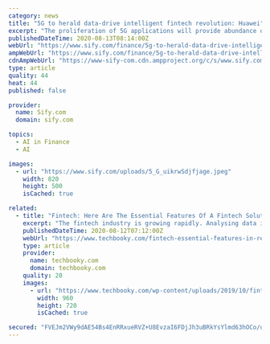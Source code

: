 ```yaml
---
category: news
title: "5G to herald data-drive intelligent fintech revolution: Huawei"
excerpt: "The proliferation of 5G applications will provide abundance of data with various dimensions, requiring more detailed and accurate enterprise credit assessment and anti-fraud analysis in the fintech industry,"
publishedDateTime: 2020-08-13T08:14:00Z
webUrl: "https://www.sify.com/finance/5g-to-herald-data-drive-intelligent-fintech-revolution-huawei-news-topnews-uinikCgaaffda.html"
ampWebUrl: "https://www.sify.com/finance/5g-to-herald-data-drive-intelligent-fintech-revolution-huawei-news-topnews-uinikCgaaffda.html"
cdnAmpWebUrl: "https://www-sify-com.cdn.ampproject.org/c/s/www.sify.com/finance/5g-to-herald-data-drive-intelligent-fintech-revolution-huawei-news-topnews-uinikCgaaffda.html"
type: article
quality: 44
heat: 44
published: false

provider:
  name: Sify.com
  domain: sify.com

topics:
  - AI in Finance
  - AI

images:
  - url: "https://www.sify.com/uploads/5_G_uikrwSdjfjage.jpeg"
    width: 820
    height: 500
    isCached: true

related:
  - title: "Fintech: Here Are The Essential Features Of A Fintech Solution In Today’s World"
    excerpt: "The fintech industry is growing rapidly. Analysing data is a vital part of Fintech apps. Facial recognition to protect the data of the users."
    publishedDateTime: 2020-08-12T07:12:00Z
    webUrl: "https://www.techbooky.com/fintech-essential-features-in-real-world/"
    type: article
    provider:
      name: techbooky.com
      domain: techbooky.com
    quality: 20
    images:
      - url: "https://www.techbooky.com/wp-content/uploads/2019/10/fintech-solution.png"
        width: 960
        height: 720
        isCached: true

secured: "FVEJm2VWy9dAE54Bs4EnRRxueRVZ+U8EvzaI6FDjJh3uBRkYsYlmd63hOCo/uNAT2H/2CRGRW4GIY8lyXMV5aHk7ugzrPPpL+a1XpAXGfDhkPy6A6rYPnHmwoyhY/4uCINyxUQDc+l6WUG3UETjHPptCLzweVSONDNlrpjLtQzIFtRnhszhIqs0ALUFz9aXuw9d+60r7xk5WGEh8W6oux0iRgGdwnEpYjUcCYGHs+jMrOhCrdfHFgPHhvyZSLxIOTyM5MXikpMfYOYocJZEBZ7BOWVA7h1CAiSnA5IiXXVclZuQuppWyfRc0uNWk7OQrPoW43mkDFJ78dw8LN4/LVw==;whORh6mPskfZdNcJn/iSGw=="
---
```


